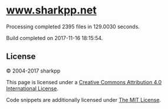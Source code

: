 # www.sharkpp.net

Processing completed 2395 files in 129.0030 seconds.

Build completed on 2017-11-16 18:15:54.

## License

&copy; 2004-2017 sharkpp

This page is licensed under a [Creative Commons Attribution 4.0 International License](http://creativecommons.org/licenses/by/4.0/).

Code snippets are additionally licensed under [The MIT License](http://opensource.org/licenses/MIT).

